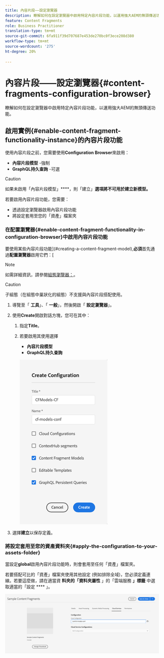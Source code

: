 ```yaml
---
title: 內容片段——設定瀏覽器
description: 瞭解如何在設定瀏覽器中啟用特定內容片段功能，以運用強大AEM的無頭傳送功能。
feature: Content Fragments
role: Business Practitioner
translation-type: tm+mt
source-git-commit: 6fa911f39d707687e453de270bc0f3ece208d380
workflow-type: tm+mt
source-wordcount: '275'
ht-degree: 20%

---
```



# 內容片段——設定瀏覽器{#content-fragments-configuration-browser}

瞭解如何在設定瀏覽器中啟用特定內容片段功能，以運用強大AEM的無頭傳送功能。

## 啟用實例{#enable-content-fragment-functionality-instance}的內容片段功能

使用內容片段之前，您需要使用&#x200B;**Configuration Browser**&#x200B;來啟用：

* **內容片段模型** -強制
* **GraphQL持久查詢** -可選

>[!CAUTION]
>
>如果未啟用「內容片段模型」****，則「建立」**選項將不可用於建立新模型。**

若要啟用內容片段功能，您需要：

* 透過設定瀏覽器啟用內容片段功能
* 將設定套用至您的「資產」檔案夾

### 在配置瀏覽器{#enable-content-fragment-functionality-in-configuration-browser}中啟用內容片段功能

要使用某些內容片段功能](#creating-a-content-fragment-model),**必須**&#x200B;首先通過&#x200B;**配置瀏覽器**&#x200B;啟用它們：[

>[!NOTE]
>
>如需詳細資訊，請參閱[組態瀏覽器：](/help/implementing/developing/introduction/configurations.md#using-configuration-browser)。

>[!CAUTION]
>
>子組態（在組態中巢狀化的組態）不支援與內容片段搭配使用。

1. 導覽至「 **工具**」、「 **一般**」，然後開啟「 **設定瀏覽器**」。

1. 使用&#x200B;**Create**&#x200B;開啟對話方塊，您可在其中：

   1. 指定&#x200B;**Title**。
   1. 若要啟用其使用選擇
      * **內容片段模型**
      * **GraphQL持久查詢**

      ![定義配置](assets/cfm-conf-01.png)


1. 選擇&#x200B;**建立**&#x200B;以保存定義。

<!-- 1. Select the location appropriate to your website. -->

### 將設定套用至您的資產資料夾{#apply-the-configuration-to-your-assets-folder}

當設定&#x200B;**global**&#x200B;啟用內容片段功能時，則會套用至任何「資產」檔案夾。

若要搭配可比的「資產」檔案夾使用其他設定 (例如排除全域)，您必須定義連線。若要這麼做，請在適當資 **料夾的「資料夾屬性** 」的「雲端服務 **」標籤** 中選取適當的「設定 **** 」。

![套用設定](assets/cfm-conf-02.png)
